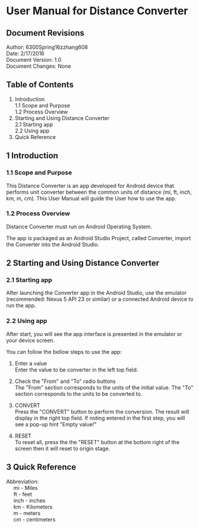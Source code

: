 # **User Manual for Distance Converter**

## Document Revisions

Author: 6300Spring16zzhang608  
Date: 2/17/2016  
Document Version: 1.0  
Document Changes: None
​
## Table of Contents

1. Introduction  
1.1 Scope and Purpose  
1.2 Process Overview
2. Starting and Using Distance Converter  
2.1 Starting app  
2.2 Using app
3. Quick Reference

## 1 Introduction

### 1.1 Scope and Purpose

This Distance Converter is an app developed for Android device that performs unit converter between the common units of distance (mi, ft, inch, km, m, cm). This User Manual will guide the User how to use the app.

### 1.2 Process Overview

Distance Converter must run on Android Operating System.

The app is packaged as an Android Studio Project, called Converter, import the Converter into the Android Studio.


## 2 Starting and Using Distance Converter

### 2.1 Starting app

After launching the Converter app in the Android Studio, use the emulator (recommended: Nexus 5 API 23 or similar) or a connected Android device to run the app.

### 2.2 Using app

After start, you will see the app interface is presented in the emulator or your device screen.

You can follow the bellow steps to use the app:

1. Enter a value  
Enter the value to be converter in the left top field.

2. Check the "From" and "To" radio buttons  
The "From" section corresponds to the units of the initial value. The "To" section corresponds to the units to be converted to.

3. CONVERT  
Press the "CONVERT" button to perform the conversion. The result will display in the right top field. If noting entered in the first step, you will see a pop-up hint "Empty value!"

4. RESET  
To reset all, press the the "RESET" button at the bottom right of the screen then it will reset to origin stage.


## 3 Quick Reference

Abbreviation:  
&nbsp; &nbsp; &nbsp;mi - Miles  
&nbsp; &nbsp; &nbsp;ft - feet  
&nbsp; &nbsp; &nbsp;inch - inches  
&nbsp; &nbsp; &nbsp;km - Kilometers  
&nbsp; &nbsp; &nbsp;m - meters  
&nbsp; &nbsp; &nbsp;cm - centimeters
